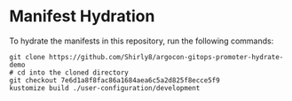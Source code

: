 # Manifest Hydration

To hydrate the manifests in this repository, run the following commands:

```shell
git clone https://github.com/Shirly8/argocon-gitops-promoter-hydrate-demo
# cd into the cloned directory
git checkout 7e6d1a8f8fac86a1684aea6c5a2d825f8ecce5f9
kustomize build ./user-configuration/development
```
